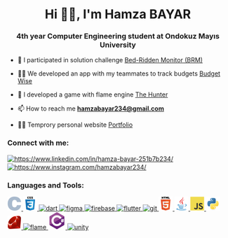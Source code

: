 <h1 align="center">Hi 👋🍉, I'm Hamza BAYAR </h1>

<h3 align="center">4th year Computer Engineering student at Ondokuz Mayıs University</h3>

- 🔭 I participated in solution challenge [Bed-Ridden Monitor (BRM)](https://github.com/Hamza-Bayar-2/solution_challenge.git)

- 👨‍💻 We developed an app with my teammates to track budgets [Budget Wise](https://github.com/Hamza-Bayar-2/ButceTakip.git)

- 🎯 I developed a game with flame engine [The Hunter](https://github.com/Hamza-Bayar-2/mini_game_via_flame)

- 📫 How to reach me **hamzabayar234@gmail.com**

- 👨‍💻 Temprory personal website [Portfolio](https://hamza-bayar-2.github.io/portfolio-temp/)

<h3 align="left">Connect with me:</h3>
<p align="left">
<a href="https://www.linkedin.com/in/hamza-bayar-251b7b234/" target="blank">
    <img align="center" src="https://raw.githubusercontent.com/rahuldkjain/github-profile-readme-generator/master/src/images/icons/Social/linked-in-alt.svg" alt="https://www.linkedin.com/in/hamza-bayar-251b7b234/" height="30" width="32" />
</a>
<a href="https://www.instagram.com/hamzabayar234/" target="blank">
    <img align="center" src="https://raw.githubusercontent.com/rahuldkjain/github-profile-readme-generator/master/src/images/icons/Social/instagram.svg" alt="https://www.instagram.com/hamzabayar234/" height="30" width="32" />
</a>
</p>

<h3 align="left">Languages and Tools:</h3>
<p align="left"> 
<a href="https://www.cprogramming.com/" target="_blank" rel="noreferrer"> 
    <img src="https://raw.githubusercontent.com/devicons/devicon/master/icons/c/c-original.svg" alt="c" width="32" height="32"/> 
</a> 
<a href="https://www.w3schools.com/css/" target="_blank" rel="noreferrer"> 
    <img src="https://raw.githubusercontent.com/devicons/devicon/master/icons/css3/css3-original-wordmark.svg" alt="css3" width="32" height="32"/>
</a> 
<a href="https://dart.dev" target="_blank" rel="noreferrer"> 
    <img src="https://www.vectorlogo.zone/logos/dartlang/dartlang-icon.svg" alt="dart" width="32" height="32"/> 
</a> 
<a href="https://www.figma.com/" target="_blank" rel="noreferrer"> 
    <img src="https://www.vectorlogo.zone/logos/figma/figma-icon.svg" alt="figma" width="32" height="32"/>
</a>
<a href="https://firebase.google.com/" target="_blank" rel="noreferrer">
    <img src="https://www.vectorlogo.zone/logos/firebase/firebase-icon.svg" alt="firebase" width="32" height="32"/>
</a>
<a href="https://flutter.dev" target="_blank" rel="noreferrer"> 
    <img src="https://www.vectorlogo.zone/logos/flutterio/flutterio-icon.svg" alt="flutter" width="32" height="32"/> 
</a> 
<a href="https://git-scm.com/" target="_blank" rel="noreferrer"> 
    <img src="https://www.vectorlogo.zone/logos/git-scm/git-scm-icon.svg" alt="git" width="32" height="32"/> 
</a> 
<a href="https://www.w3.org/html/" target="_blank" rel="noreferrer"> 
    <img src="https://raw.githubusercontent.com/devicons/devicon/master/icons/html5/html5-original-wordmark.svg" alt="html5" width="32" height="32"/> 
</a> 
<a href="https://www.java.com" target="_blank" rel="noreferrer"> 
    <img src="https://raw.githubusercontent.com/devicons/devicon/master/icons/java/java-original.svg" alt="java" width="32" height="32"/> 
</a> 
<a href="https://developer.mozilla.org/en-US/docs/Web/JavaScript" target="_blank" rel="noreferrer"> 
    <img src="https://raw.githubusercontent.com/devicons/devicon/master/icons/javascript/javascript-original.svg" alt="javascript" width="32" height="32"/> 
</a> 
<a href="https://www.python.org" target="_blank" rel="noreferrer"> 
    <img src="https://raw.githubusercontent.com/devicons/devicon/master/icons/python/python-original.svg" alt="python" width="32" height="32"/> 
</a> 
<a href="https://www.ruby-lang.org/en/" target="_blank" rel="noreferrer"> 
    <img src="https://raw.githubusercontent.com/devicons/devicon/master/icons/ruby/ruby-original.svg" alt="ruby" width="32" height="32"/> 
</a> 
<a href="https://flame-engine.org/" target="_blank" rel="noreferrer"> 
    <img src="https://user-images.githubusercontent.com/6718144/101553774-3bc7b000-39ad-11eb-8a6a-de2daa31bd64.png" alt="flame" width="32" height="32"/> 
</a>
 <a href="https://www.w3schools.com/cs/" target="_blank" rel="noreferrer">
     <img src="https://raw.githubusercontent.com/devicons/devicon/master/icons/csharp/csharp-original.svg" alt="csharp" width="40" height="40"/> 
 </a> 
<a href="https://unity.com/" target="_blank" rel="noreferrer"> 
    <img src="https://www.vectorlogo.zone/logos/unity3d/unity3d-icon.svg" alt="unity" width="40" height="40"/> 
</a>
</p>
